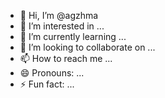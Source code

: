 - 👋 Hi, I’m @agzhma
- 👀 I’m interested in ...
- 🌱 I’m currently learning ...
- 💞️ I’m looking to collaborate on ...
- 📫 How to reach me ...
- 😄 Pronouns: ...
- ⚡ Fun fact: ...

<!---
agzhma/agzhma is a ✨ special ✨ repository because its `README.md` (this file) appears on your GitHub profile.
You can click the Preview link to take a look at your changes.
--->
